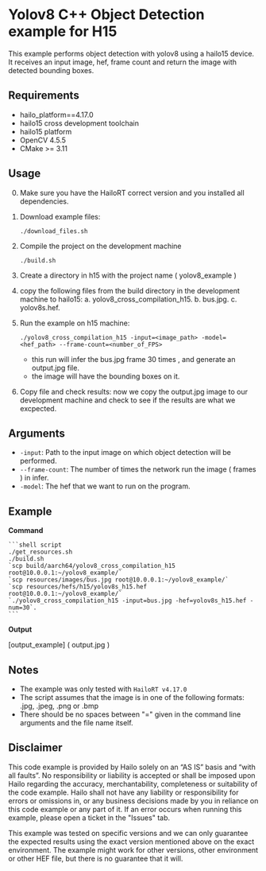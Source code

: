 Yolov8 C++ Object Detection example for H15 
================

This example performs object detection with yolov8 using a hailo15 device.
It receives an input image, hef, frame count and return the image with detected bounding boxes.

Requirements
------------

- hailo_platform==4.17.0
- hailo15 cross development toolchain
- hailo15 platform
- OpenCV 4.5.5
- CMake >= 3.11

Usage
-----
0. Make sure you have the HailoRT correct version and you installed all dependencies. 

1. Download example files:
	```shell script
    ./download_files.sh
    ```

2. Compile the project on the development machine  
	```shell script
    ./build.sh
    ```
	
3. Create a directory in h15 with the project name ( yolov8_example )

4. copy the following files from the build directory in the development machine to hailo15:
	a. yolov8_cross_compilation_h15.
	b. bus.jpg.
	c. yolov8s.hef.

5. Run the example on h15 machine:

	```shell script
    ./yolov8_cross_compilation_h15 -input=<image_path> -model=<hef_path> --frame-count=<number_of_FPS>
    ```
	- this run will infer the bus.jpg frame 30 times , and generate an output.jpg file.
	- the image will have the bounding boxes on it.

6. Copy file and check results:
	now we copy the output.jpg image to our development machine and check to see if the results are what we excpected. 
	
Arguments
---------

- ``-input``: Path to the input image on which object detection will be performed.
- ``--frame-count``: The number of times the network run the image ( frames ) in infer.
- ``-model``: The hef that we want to run on the program.

Example 
-------
**Command**

    ```shell script
	./get_resources.sh
	./build.sh
	`scp build/aarch64/yolov8_cross_compilation_h15 root@10.0.0.1:~/yolov8_example/`
	`scp resources/images/bus.jpg root@10.0.0.1:~/yolov8_example/`
	`scp resources/hefs/h15/yolov8s_h15.hef root@10.0.0.1:~/yolov8_example/`
	`./yolov8_cross_compilation_h15 -input=bus.jpg -hef=yolov8s_h15.hef -num=30`.
	```	



**Output**

[output_example] ( output.jpg ) 

Notes
----------------
- The example was only tested with ``HailoRT v4.17.0``
- The script assumes that the image is in one of the following formats: .jpg, .jpeg, .png or .bmp 
- There should be no spaces between "=" given in the command line arguments and the file name itself.

Disclaimer
----------
This code example is provided by Hailo solely on an “AS IS” basis and “with all faults”. No responsibility or liability is accepted or shall be imposed upon Hailo regarding the accuracy, merchantability, completeness or suitability of the code example. Hailo shall not have any liability or responsibility for errors or omissions in, or any business decisions made by you in reliance on this code example or any part of it. If an error occurs when running this example, please open a ticket in the "Issues" tab.

This example was tested on specific versions and we can only guarantee the expected results using the exact version mentioned above on the exact environment. The example might work for other versions, other environment or other HEF file, but there is no guarantee that it will.
